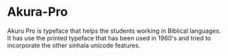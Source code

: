 # Akura-Pro
Akuru Pro is typeface that helps the students working in Biblical languages. It has use the printed typeface that has been used in 1960's and tried to incorporate the other sinhala unicode features. 
